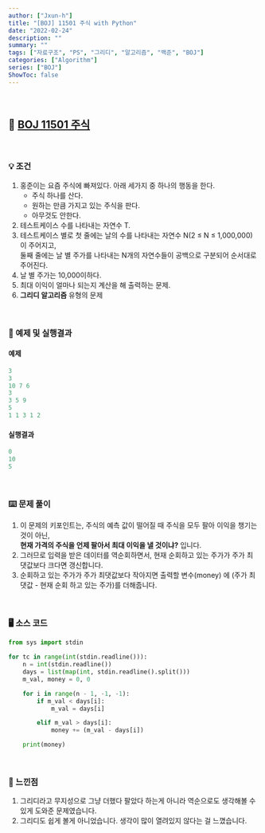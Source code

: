 ```yaml
---
author: ["Jxun-h"]
title: "[BOJ] 11501 주식 with Python"
date: "2022-02-24"
description: ""
summary: ""
tags: ["자료구조", "PS", "그리디", "알고리즘", "백준", "BOJ"]
categories: ["Algorithm"]
series: ["BOJ"]
ShowToc: false
---
```


<br>

## 📌 <a href="https://www.acmicpc.net/problem/11501" target="_blank">BOJ 11501 주식</a>

<br>

### 💡 조건

1.  홍준이는 요즘 주식에 빠져있다. 아래 세가지 중 하나의 행동을 한다.
    -   주식 하나를 산다.
    -   원하는 만큼 가지고 있는 주식을 판다.
    -   아무것도 안한다.
2.  테스트케이스 수를 나타내는 자연수 T.
3.  테스트케이스 별로 첫 줄에는 날의 수를 나타내는 자연수 N(2 ≤ N ≤ 1,000,000)이 주어지고,  
    둘째 줄에는 날 별 주가를 나타내는 N개의 자연수들이 공백으로 구분되어 순서대로 주어진다.
4.  날 별 주가는 10,000이하다.
5.  최대 이익이 얼마나 되는지 계산을 해 출력하는 문제.
6.  **그리디 알고리즘** 유형의 문제

<br>

### 🔖 예제 및 실행결과

#### 예제

```py
3
3
10 7 6
3
3 5 9
5
1 1 3 1 2
```

#### 실행결과

```py
0
10
5
```

<br>

### ⌨️ 문제 풀이

1.  이 문제의 키포인트는, 주식의 예측 값이 떨어질 때 주식을 모두 팔아 이익을 챙기는 것이 아닌,  
    **현재 가격의 주식을 언제 팔아서 최대 이익을 낼 것이냐?** 입니다.
2.  그러므로 입력을 받은 데이터를 역순회하면서, 현재 순회하고 있는 주가가 주가 최댓값보다 크다면 갱신합니다.
3.  순회하고 있는 주가가 주가 최댓값보다 작아지면 출력할 변수(money) 에 (주가 최댓값 - 현재 순회 하고 있는 주가)를 더해줍니다.

<br>

### 🖥 소스 코드

```py
from sys import stdin

for tc in range(int(stdin.readline())):
    n = int(stdin.readline())
    days = list(map(int, stdin.readline().split()))
    m_val, money = 0, 0

    for i in range(n - 1, -1, -1):
        if m_val < days[i]:
            m_val = days[i]

        elif m_val > days[i]:
            money += (m_val - days[i])

    print(money)
```

<br>

### 💾 느낀점

1.  그리디라고 무지성으로 그냥 더했다 팔았다 하는게 아니라 역순으로도 생각해볼 수 있게 도와준 문제였습니다.
2.  그리디도 쉽게 볼게 아니었습니다. 생각이 많이 열려있지 않다는 걸 느꼈습니다.